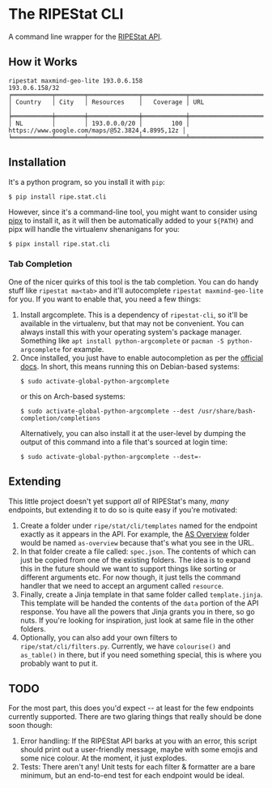 # The RIPEStat CLI

A command line wrapper for the [RIPEStat API](https://stat.ripe.net/docs/02.data-api/atlas-probes.html).


## How it Works

```shell
ripestat maxmind-geo-lite 193.0.6.158
193.0.6.158/32
╒═══════════╤════════╤══════════════╤════════════╤═════════════════════════════════════════════════╕
│ Country   │ City   │ Resources    │   Coverage │ URL                                             │
╞═══════════╪════════╪══════════════╪════════════╪═════════════════════════════════════════════════╡
│ NL        │        │ 193.0.0.0/20 │        100 │ https://www.google.com/maps/@52.3824,4.8995,12z │
╘═══════════╧════════╧══════════════╧════════════╧═════════════════════════════════════════════════╛
```


## Installation

It's a python program, so you install it with `pip`:

```shell
$ pip install ripe.stat.cli
```

However, since it's a command-line tool, you might want to consider using [pipx](https://pypa.github.io/pipx/)
to install it, as it will then be automatically added to your `${PATH}` and
pipx will handle the virtualenv shenanigans for you:

```shell
$ pipx install ripe.stat.cli
```


### Tab Completion

One of the nicer quirks of this tool is the tab completion.  You can do handy
stuff like `ripestat ma<tab>` and it'll autocomplete `ripestat maxmind-geo-lite `
for you.  If you want to enable that, you need a few things:

1. Install argcomplete.  This is a dependency of `ripestat-cli`, so it'll be
   available in the virtualenv, but that may not be convenient.  You can always
   install this with your operating system's package manager.  Something like
   `apt install python-argcomplete` or `pacman -S python-argcomplete` for
   example.
2. Once installed, you just have to enable autocompletion as per the [official docs](https://pypi.org/project/argcomplete/#global-completion).
   In short, this means running this on Debian-based systems:
   ```shell
   $ sudo activate-global-python-argcomplete
   ```
   or this on Arch-based systems:
   ```shell
   $ sudo activate-global-python-argcomplete --dest /usr/share/bash-completion/completions
   ```
   Alternatively, you can also install it at the user-level by dumping the
   output of this command into a file that's sourced at login time:
   ```shell
   $ sudo activate-global-python-argcomplete --dest=-
   ```

## Extending

This little project doesn't yet support *all* of RIPEStat's many, *many*
endpoints, but extending it to do so is quite easy if you're motivated:

1. Create a folder under `ripe/stat/cli/templates` named for the endpoint
   exactly as it appears in the API.  For example, the [AS Overview](https://stat.ripe.net/docs/02.data-api/as-overview.html)
   folder would be named `as-overview` because that's what you see in the URL.
2. In that folder create a file called: `spec.json`.  The contents of which can
   just be copied from one of the existing folders.  The idea is to expand this
   in the future should we want to support things like sorting or different
   arguments etc.  For now though, it just tells the command handler that we
   need to accept an argument called `resource`.
3. Finally, create a Jinja template in that same folder called
   `template.jinja`.  This template will be handed the contents of the `data`
   portion of the API response.  You have all the powers that Jinja grants you
   in there, so go nuts.  If you're looking for inspiration, just look at same
   file in the other folders.
4. Optionally, you can also add your own filters to `ripe/stat/cli/filters.py`. 
   Currently, we have `colourise()` and `as_table()` in there, but if you need
   something special, this is where you probably want to put it.


## TODO

For the most part, this does you'd expect -- at least for the few endpoints
currently supported.  There are two glaring things that really should be done
soon though:

1. Error handling: If the RIPEStat API barks at you with an error, this script
   should print out a user-friendly message, maybe with some emojis and some
   nice colour.  At the moment, it just explodes.
2. Tests: There aren't any!  Unit tests for each filter & formatter are a bare
   minimum, but an end-to-end test for each endpoint would be ideal.
